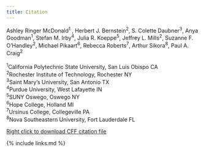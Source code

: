 ```yaml
---
title: Citation
---
```

Ashley Ringer McDonald<sup>1</sup> , Herbert J. Bernstein<sup>2</sup>, S. Colette Daubner<sup>3</sup>, Anya Goodman<sup>1</sup>, Stefan M. Irby<sup>4</sup>, Julia R. Koeppe<sup>5</sup>, Jeffrey L. Mills<sup>2</sup>, Suzanne F. O’Handley<sup>2</sup>, Michael Pikaart<sup>6</sup>, Rebecca Roberts<sup>7</sup>, Arthur Sikora<sup>8</sup>, Paul A. Craig<sup>2</sup>
<br/><br/>
<sup>1</sup>California Polytechnic State University, San Luis Obispo CA <br/>
<sup>2</sup>Rochester Institute of Technology, Rochester NY <br/>
<sup>3</sup>Saint Mary’s University, San Antonio TX <br/>
<sup>4</sup>Purdue University, West Lafayette IN <br/>
<sup>5</sup>SUNY Oswego, Oswego NY <br/>
<sup>6</sup>Hope College, Holland MI <br/>
<sup>7</sup>Ursinus College, Collegeville PA <br/>
<sup>8</sup>Nova Southeastern University, Fort Lauderdale FL <br/>

[Right click to download CFF citation file](https://raw.githubusercontent.com/basilbiochem/basil/master/CITATION)

{% include links.md %}
